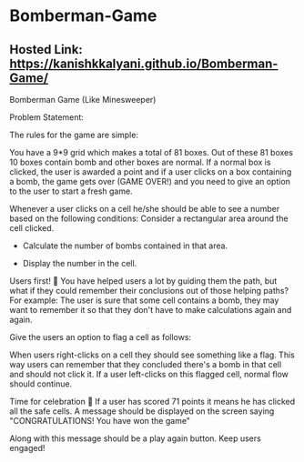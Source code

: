 # Bomberman-Game

## Hosted Link: https://kanishkkalyani.github.io/Bomberman-Game/

Bomberman Game (Like Minesweeper)

Problem Statement:

The rules for the game are simple:

You have a 9\*9 grid which makes a total of 81 boxes.
Out of these 81 boxes 10 boxes contain bomb and other boxes are normal.
If a normal box is clicked, the user is awarded a point and if a user clicks on a
box containing a bomb, the game gets over (GAME OVER!) and you need to
give an option to the user to start a fresh game.

Whenever a user clicks on a cell he/she should be able to see a number based on the following conditions:
Consider a rectangular area around the cell clicked.

- Calculate the number of bombs contained in that area.

- Display the number in the cell.

Users first! 🙏
You have helped users a lot by guiding them the path, but what if they could remember their conclusions out of those helping paths?
For example: The user is sure that some cell contains a bomb, they may want to remember it so that they don't have to make calculations again and again.

Give the users an option to flag a cell as follows:

When users right-clicks on a cell they should see something like a flag.
This way users can remember that they concluded there's a bomb in that cell and should not click it. If a user left-clicks on this flagged cell, normal flow should continue.

Time for celebration 🎉
If a user has scored 71 points it means he has clicked all the safe cells. A message should be displayed on the screen saying "CONGRATULATIONS! You have won the game"

Along with this message should be a play again button. Keep users engaged!
